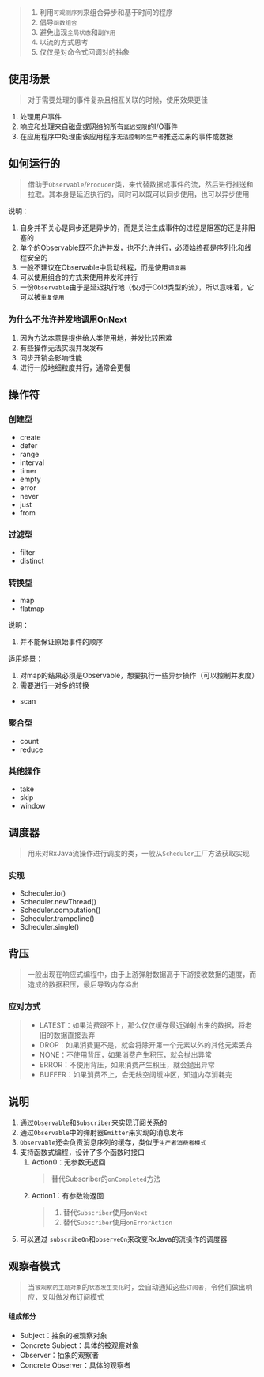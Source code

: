 >  1.  利用`可观测序列`来组合异步和基于时间的程序
>  2. 倡导`函数组合`
>  3. 避免出现`全局状态`和`副作用`
>  4. 以流的方式思考
>  5. 仅仅是对命令式回调对的抽象


## 使用场景
> 对于需要处理的事件复杂且相互关联的时候，使用效果更佳

1. 处理用户事件
2. 响应和处理来自磁盘或网络的所有`延迟受限`的I/O事件
3. 在应用程序中处理由该应用程序`无法控制的生产者`推送过来的事件或数据

## 如何运行的
> 借助于`Observable`/`Producer`类，来代替数据或事件的流，然后进行推送和拉取。其本身是延迟执行的，同时可以既可以同步使用，也可以异步使用

说明：
1. 自身并不关心是同步还是异步的，而是关注生成事件的过程是阻塞的还是非阻塞的
2. 单个的Observable既不允许并发，也不允许并行，必须始终都是序列化和线程安全的
3. 一般不建议在Observable中启动线程，而是使用`调度器`
4. 可以使用组合的方式来使用并发和并行
5. 一份`Observable`由于是延迟执行地（仅对于Cold类型的流），所以意味着，它可以被`重复使用`

### 为什么不允许并发地调用OnNext
1. 因为方法本意是提供给人类使用地，并发比较困难
2. 有些操作无法实现并发发布
3. 同步开销会影响性能
4. 进行一般地细粒度并行，通常会更慢


## 操作符

### 创建型
- create
- defer
- range
- interval
- timer
- empty
- error
- never
- just
- from

### 过滤型
- filter
- distinct

### 转换型
- map
- flatmap

说明：
1. 并不能保证原始事件的顺序

适用场景：
1. 对map的结果必须是Observable，想要执行一些异步操作（可以控制并发度）
2. 需要进行一对多的转换

- scan

### 聚合型
- count
- reduce

### 其他操作
- take
- skip
- window


## 调度器
> 用来对RxJava流操作进行调度的类，一般从`Scheduler`工厂方法获取实现

### 实现
- Scheduler.io()
- Scheduler.newThread()
- Scheduler.computation()
- Scheduler.trampoline()
- Scheduler.single()

## 背压
> 一般出现在响应式编程中，由于上游弹射数据高于下游接收数据的速度，而造成的数据积压，最后导致内存溢出

### 应对方式
> - LATEST：如果消费跟不上，那么仅仅缓存最近弹射出来的数据，将老旧的数据直接丢弃
> -  DROP：如果消费更不是，就会将除开第一个元素以外的其他元素丢弃
> -  NONE：不使用背压，如果消费产生积压，就会抛出异常
> -  ERROR：不使用背压，如果消费产生积压，就会抛出异常
> -  BUFFER：如果消费不上，会无线空阔缓冲区，知道内存消耗完


## 说明
1. 通过`Observable`和`Subscriber`来实现订阅关系的
2. 通过`Observable`中的弹射器`Emitter`来实现的消息发布
3. `Observable`还会负责消息序列的缓存，类似于`生产者消费者模式`
4. 支持函数式编程，设计了多个函数时接口
	1. Action0：无参数无返回
	   > 替代Subscriber的`onCompleted`方法
	2. Action1：有参数物返回
	   > 1. 替代`Subscriber`使用`onNext`
	   > 2. 替代`Subscriber`使用`onErrorAction`
5.  可以通过 `subscribeOn`和`observeOn`来改变RxJava的流操作的调度器



## 观察者模式
> 当`被观察的主题对象`的`状态发生变化`时，会自动通知这些`订阅者`，令他们做出响应，又叫做发布订阅模式

#### 组成部分
- Subject：抽象的被观察对象
- Concrete Subject：具体的被观察对象
- Observer：抽象的观察者
- Concrete Observer：具体的观察者